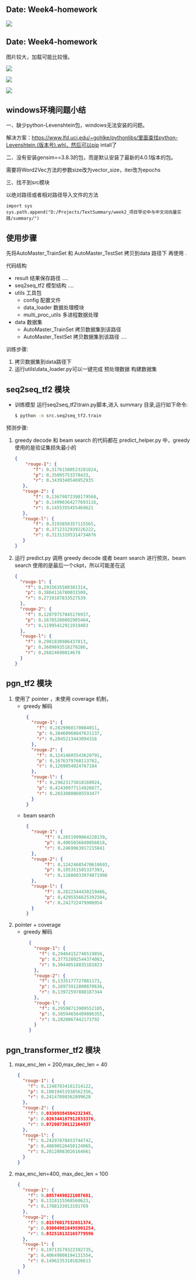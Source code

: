 ## Date: Week4-homework

![](photo/week5.png)


## Date: Week4-homework

图片较大，加载可能比较慢。

![](photo/微信截图_20210524011648.png)

![](photo/微信截图_20210524011715.png)

![](photo/微信截图_20210524011749.png)

## windows环境问题小结

一、缺少python-Levenshtein包，windows无法安装的问题。

解决方案：https://www.lfd.uci.edu/~gohlke/pythonlibs/里面查找python-Levenshtein.(版本号).whl，然后可以pip intall了

二、没有安装gensim==3.8.3的包，而是默认安装了最新的4.0.1版本的包。

需要将Word2Vec方法的参数size改为vector_size，iter改为epochs

三、找不到src模块

以绝对路径或者相对路径导入文件的方法
```
import sys
sys.path.append("D:/Projects/TextSummary/week2_项目导论中与中文词向量实践/summary/")
```


## 使用步骤
先将AutoMaster_TrainSet 和 AutoMaster_TestSet 拷贝到data 路径下 再使用 .


代码结构

+ result 结果保存路径
    ....    
+ seq2seq_tf2 模型结构
    ....
+ utils 工具包
    + config  配置文件
    + data_loader 数据处理模块
    + multi_proc_utils 多进程数据处理
+ data  数据集
    + AutoMaster_TrainSet 拷贝数据集到该路径
    + AutoMaster_TestSet  拷贝数据集到该路径
    ....
    
    

训练步骤:
1. 拷贝数据集到data路径下
2. 运行utils\data_loader.py可以一键完成 预处理数据 构建数据集

##  seq2seq_tf2 模块
* 训练模型 运行seq2seq_tf2\train.py脚本,进入 summary 目录,运行如下命令:
    ```bash
    $ python -m src.seq2seq_tf2.train
    ```


预测步骤:
1. greedy decode 和 beam search 的代码都在 predict_helper.py 中，greedy 使用的是验证集损失最小的
    ```json
   {
        "rouge-1": { 
           "f": 0.31761580523281824,
           "p": 0.35095753378433,  
           "r": 0.3439340546952935
       },
       "rouge-2": {
           "f": 0.13679872398179568,
           "p": 0.14990364277693116,
           "r": 0.1455355455469621
       },
       "rouge-l": {    
           "f": 0.3193850357115565,
           "p": 0.3712312939226222,
           "r": 0.31313195314734876
       }
   }
   ```
2. 运行 predict.py 调用 greedy decode 或者 beam search 进行预测，beam search 使用的是最后一个ckpt，所以可能差在这

    ```json
    {
      "rouge-1": {
        "f": 0.2915635508381314,
        "p": 0.3804116780031509,
        "r": 0.2719187833527539
      },
      "rouge-2": {
        "f": 0.12879757845176937,
        "p": 0.16785280802905464,
        "r": 0.11995412911919483
      },
      "rouge-l": {
        "f": 0.2901830986437813,
        "p": 0.3689693518270286,
        "r": 0.26824690814678
      }
    }
    ```
## pgn_tf2 模块
1. 使用了 pointer ，未使用 coverage 机制，
   - greedy 解码
       ```json
        {
          "rouge-1": {
            "f": 0.2829960170084011,
            "p": 0.38460960847631137,
            "r": 0.2845213443094316
          },
          "rouge-2": {
            "f": 0.12414605543620791,
            "p": 0.1676379768113762,
            "r": 0.1269054024767184
          },
          "rouge-l": {
            "f": 0.29623175018160924,
            "p": 0.42430977114926877,
            "r": 0.26538800605593477
          }
        }
       ```
   - beam search
       ```json
        {
          "rouge-1": {
               "f": 0.2651999864228139,
               "p": 0.4065036840056818,
               "r": 0.2469963017215841
          },
          "rouge-2": {
               "f": 0.12424685470610693,
               "p": 0.195351585337393,
               "r": 0.11686033974071998
          },
          "rouge-l": {
               "f": 0.2822344430219466,
               "p": 0.4295556625392504,
               "r": 0.242722479908954
          }
        }
       ```
2. pointer + coverage
   - greedy 解码
       ```json
         {
           "rouge-1": {
             "f": 0.29464152746519856,
             "p": 0.37752092544374083,
             "r": 0.30440518835181823
           },
           "rouge-2": {
             "f": 0.1335177727081173,
             "p": 0.16973912800870636,
             "r": 0.13972597888187344
           },
           "rouge-l": {
             "f": 0.29598713909552105,
             "p": 0.38594656409806355,
             "r": 0.2820867442173792
           }
         }
       ```
## pgn_transformer_tf2 模块
1. max_enc_len = 200,max_dec_len = 40
   ```json
    {
      "rouge-1": {
        "f": 0.12487834161314122,
        "p": 0.10019451938562356,
        "r": 0.24147098362099628
      },
      "rouge-2": {
        "f": 0.03309384504232345,
        "p": 0.026344187912833376,
        "r": 0.07200730112164937
      },
      "rouge-l": {
        "f": 0.24297878453744742,
        "p": 0.40690526450124065,
        "r": 0.20128083026164661
      }
    }
   ```
2. max_enc_len=400, max_dec_len = 100

   ```json
    {
      "rouge-1": {
        "f": 0.08574490221087681,
        "p": 0.1318115568560623,
        "r": 0.1788133913191769
      },
      "rouge-2": {
        "f": 0.01576017532651374,
        "p": 0.030049816495901254,
        "r": 0.032510132165779596
      },
      "rouge-l": {
        "f": 0.19713579322392735,
        "p": 0.40649808194131554,
        "r": 0.14962353101026613
      }
    }
   ```

